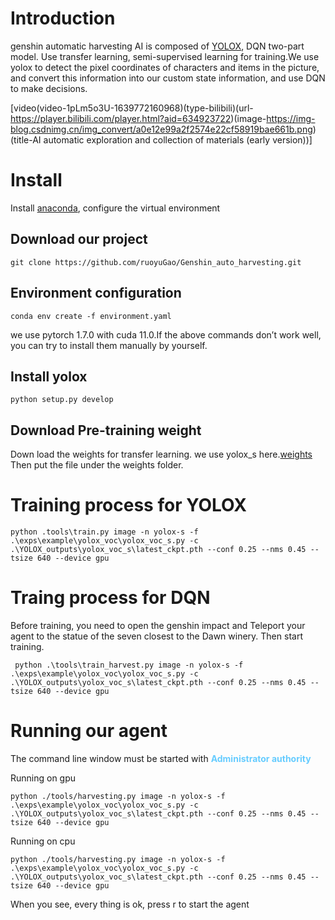 # Introduction
genshin automatic harvesting AI is composed of [YOLOX](https://github.com/Megvii-BaseDetection/YOLOX), DQN two-part model. Use transfer learning, semi-supervised learning for training.We use yolox to detect the pixel coordinates of characters and items in the picture, and convert this information into our custom state information, and use DQN to make decisions.

[video(video-1pLm5o3U-1639772160968)(type-bilibili)(url-https://player.bilibili.com/player.html?aid=634923722)(image-https://img-blog.csdnimg.cn/img_convert/a0e12e99a2f2574e22cf58919bae661b.png)(title-AI automatic exploration and collection of materials (early version))]


# Install
Install [anaconda](https://www.anaconda.com/products/individual#Downloads), configure the virtual environment

## Download our project
```shell
git clone https://github.com/ruoyuGao/Genshin_auto_harvesting.git
```
## Environment configuration
```shell
conda env create -f environment.yaml
```
we use pytorch 1.7.0 with cuda 11.0.If the above commands don’t work well, you can try to install them manually by yourself.
## Install yolox
```shell
python setup.py develop
```

## Download Pre-training weight 
Down load the weights for transfer learning. we use yolox_s here.[weights](https://github.com/Megvii-BaseDetection/YOLOX/releases/download/0.1.1rc0/yolox_s.pth)
Then  put the file under the weights folder.

# Training process for YOLOX

```shell
python .tools\train.py image -n yolox-s -f .\exps\example\yolox_voc\yolox_voc_s.py -c .\YOLOX_outputs\yolox_voc_s\latest_ckpt.pth --conf 0.25 --nms 0.45 --tsize 640 --device gpu 
```

# Traing process for DQN
Before training, you need to open the genshin impact and Teleport your agent to the statue of the seven closest to the Dawn winery. Then start training.
```shell
 python .\tools\train_harvest.py image -n yolox-s -f .\exps\example\yolox_voc\yolox_voc_s.py -c .\YOLOX_outputs\yolox_voc_s\latest_ckpt.pth --conf 0.25 --nms 0.45 --tsize 640 --device gpu 
```

# Running our agent
The command line window must be started with <font color=#66CCFF>**Administrator authority**</font>

Running on gpu
```shell
python ./tools/harvesting.py image -n yolox-s -f .\exps\example\yolox_voc\yolox_voc_s.py -c .\YOLOX_outputs\yolox_voc_s\latest_ckpt.pth --conf 0.25 --nms 0.45 --tsize 640 --device gpu 
```
Running on cpu
```shell
python ./tools/harvesting.py image -n yolox-s -f .\exps\example\yolox_voc\yolox_voc_s.py -c .\YOLOX_outputs\yolox_voc_s\latest_ckpt.pth --conf 0.25 --nms 0.45 --tsize 640 --device gpu 
```
When you see, every thing is ok, press r to start the agent
